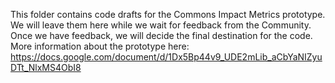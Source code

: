 This folder contains code drafts for the Commons Impact Metrics prototype.
We will leave them here while we wait for feedback from the Community.
Once we have feedback, we will decide the final destination for the code.
More information about the prototype here:
https://docs.google.com/document/d/1Dx5Bp44v9_UDE2mLib_aCbYaNIZyuDTt_NlxMS4ObI8
